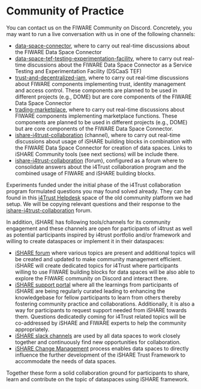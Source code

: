 # Community of Practice

You can contact us on the FIWARE Community on Discord. Concretely, you may want to run a live conversation with us in 
one of the following channels:

* [data-space-connector](https://discord.gg/UahV9Crv3Q), where to carry out real-time discussions about the 
  FIWARE Data Space Connector
* [data-space-tef-testing-experimentation-facility](https://discord.gg/urUkDgr8Mc), where to carry out real-time discussions 
  about the FIWARE Data Space Connector as a Service Testing and Experimentation Facility (DSCaaS TEF) 
* [trust-and-decentralized-iam](https://discord.gg/WtBvSVhQS6), where to carry out real-time discussions about FIWARE 
  components implementing trust, identity management and access control. These components are planned to be used in different 
  projects (e.g., DOME) but are core components of the FIWARE Data Space Connector
* [trading-marketplace](https://discord.gg/ZVtTVTsF8Y), where to carry out real-time discussions about FIWARE components 
  implementing marketplace functions. These components are planned to be used in different projects (e.g., DOME) but are core 
  components of the FIWARE Data Space Connector.
* [ishare-i4trust-collaboration](https://discord.gg/ZfkEJNmf34) (channel), where to carry out real-time discussions about usage 
  of iSHARE building blocks in combination with the FIWARE Data Space Connector for creation of data spaces. Links to iSHARE 
  Community tools (see next sections) will be include there.
* [ishare-i4trust-collaboration](https://discord.gg/FxFKtCQQzp) (forum), configured as a forum where to consolidate answers about 
  the i4Trust collaboration program and the combined usage of FIWARE and iSHARE building blocks.

Experiments funded under the initial phase of the i4Trust collaboration program formulated questions you may found solved already. 
They can be found in 
this [i4Trust Helpdesk](https://spaces.fundingbox.com/spaces/i4trust-i4trust-helpdesk) space of the old community platform we had setup. 
We will be copying relevant questions and their response to 
the [ishare-i4trust-collaboration](https://discord.gg/FxFKtCQQzp) forum.

In addition, iSHARE has following tools/channels for its community engagement and these channels are open for participants of i4trust as well as potential participants inspired by i4trust portfolio and/or framework and willing to create dataspaces or implement it in their dataspaces:
* [iSHARE forum](https://forum.ishare.eu) where various topics are present and additional topics will be created and updated to make community management efficient. iSHARE will create dedicated topics for i4Trust where participants willing to use FIWARE building blocks for data spaces will be also able to explore the FIWARE community on Discord and interact there.
* [iSHARE support portal](https://support.ishare.eu) where all the learnings from participants of iSHARE are being regularly curated leading to enhancing the knowledgebase for fellow participants to learn from others thereby fostering community practice and collaborations. Additionally, it is also a way for participants to request support needed from iSHARE towards them. Questions dedicatedly coming for i4Trust related topics will be co-addressed by iSHARE and FIWARE experts to help the community appropriately.
* [iSHARE slack channels](https://join.slack.com/t/ishare-eu/shared_invite/zt-26q74saoj-r8jRjSNgvHx2wpv34iBZXQ) are used by all data spaces to work closely together and continuously find new opportunities for collaboration. 
* [iSHARE Change Management](https://changes.ishare.eu) process enables data spaces to directly influence the further development of the iSHARE Trust Framework to accommodate the needs of data spaces. 

Together these form a solid collaboration ground for participants to share, learn and contribute on the topic of dataspaces using iSHARE framework.

